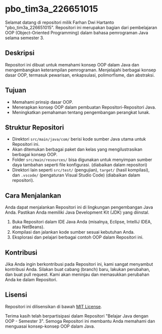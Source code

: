 # pbo_tim3a_226651015

Selamat datang di repositori milik Farhan Dwi Hartanto "pbo_tim3a_226651015". Repositori ini merupakan bagian dari pembelajaran OOP (Object-Oriented Programming) dalam bahasa pemrograman Java selama semester 3.

## Deskripsi

Repositori ini dibuat untuk memahami konsep OOP dalam Java dan mengembangkan keterampilan pemrograman. Menjelajahi berbagai konsep dasar OOP, termasuk pewarisan, enkapsulasi, polimorfisme, dan abstraksi.

## Tujuan

- Memahami prinsip dasar OOP.
- Menerapkan konsep OOP dalam pembuatan Repositori-Repositori Java.
- Meningkatkan pemahaman tentang pengembangan perangkat lunak.

## Struktur Repositori

- Direktori `src/main/java/com/` berisi kode sumber Java utama untuk Repositori ini.
- Akan ditemukan berbagai paket dan kelas yang mengilustrasikan berbagai konsep OOP.
- Folder `src/main/resources/` bisa digunakan untuk menyimpan sumber daya tambahan seperti file konfigurasi. (diabaikan dalam repositori)
- Direktori lain seperti `src/test/` (pengujian), `target/` (hasil kompilasi), dan `.vscode/` (pengaturan Visual Studio Code) (diabaikan dalam repositori).

## Cara Menjalankan

Anda dapat menjalankan Repositori ini di lingkungan pengembangan Java Anda. Pastikan Anda memiliki Java Development Kit (JDK) yang diinstal.

1. Buka Repositori dalam IDE Java Anda (misalnya, Eclipse, IntelliJ IDEA, atau NetBeans).
2. Kompilasi dan jalankan kode sumber sesuai kebutuhan Anda.
3. Eksplorasi dan pelajari berbagai contoh OOP dalam Repositori ini.

## Kontribusi

Jika Anda ingin berkontribusi pada Repositori ini, kami sangat menyambut kontribusi Anda. Silakan buat cabang (branch) baru, lakukan perubahan, dan buat pull request. Kami akan meninjau dan memasukkan perubahan Anda ke dalam Repositori.

## Lisensi

Repositori ini dilisensikan di bawah [MIT License](LICENSE).

Terima kasih telah berpartisipasi dalam Repositori "Belajar Java dengan OOP - Semester 3". Semoga Repositori ini membantu Anda memahami dan menguasai konsep-konsep OOP dalam Java.
